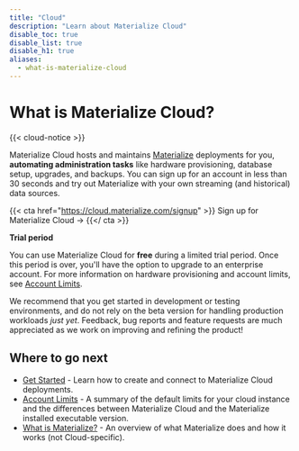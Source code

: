 ```yaml
---
title: "Cloud"
description: "Learn about Materialize Cloud"
disable_toc: true
disable_list: true
disable_h1: true
aliases:
  - what-is-materialize-cloud
---
```


# What is Materialize Cloud?

{{< cloud-notice >}}

Materialize Cloud hosts and maintains [Materialize](/overview/what-is-materialize) deployments for you, **automating administration tasks** like hardware provisioning, database setup, upgrades, and backups. You can sign up for an account in less than 30 seconds and try out Materialize with your own streaming (and historical) data sources.

{{< cta href="https://cloud.materialize.com/signup" >}}
Sign up for Materialize Cloud →
{{</ cta >}}

**Trial period**

You can use Materialize Cloud for **free** during a limited trial period. Once this period is over, you'll have the option to upgrade to an enterprise account. For more information on hardware provisioning and account limits, see [Account Limits](./account-limits).

We recommend that you get started in development or testing environments, and do not rely on the beta version for handling production workloads _just yet_. Feedback, bug reports and feature requests are much appreciated as we work on improving and refining the product!

## Where to go next

* [Get Started](./get-started-with-cloud) - Learn how to create and connect to Materialize Cloud deployments.
* [Account Limits](./account-limits) - A summary of the default limits for your cloud instance and the differences between Materialize Cloud and the Materialize installed executable version.
* [What is Materialize?](/overview/what-is-materialize) - An overview of what Materialize does and how it works (not Cloud-specific).
